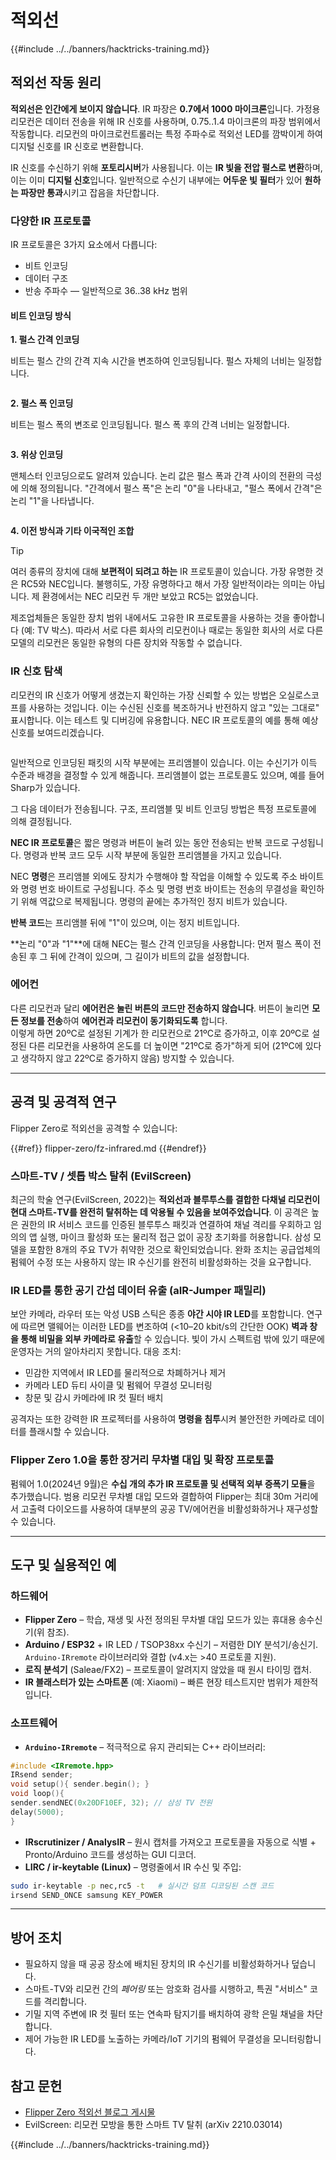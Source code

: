 # 적외선

{{#include ../../banners/hacktricks-training.md}}

## 적외선 작동 원리 <a href="#how-the-infrared-port-works" id="how-the-infrared-port-works"></a>

**적외선은 인간에게 보이지 않습니다**. IR 파장은 **0.7에서 1000 마이크론**입니다. 가정용 리모컨은 데이터 전송을 위해 IR 신호를 사용하며, 0.75..1.4 마이크론의 파장 범위에서 작동합니다. 리모컨의 마이크로컨트롤러는 특정 주파수로 적외선 LED를 깜박이게 하여 디지털 신호를 IR 신호로 변환합니다.

IR 신호를 수신하기 위해 **포토리시버**가 사용됩니다. 이는 **IR 빛을 전압 펄스로 변환**하며, 이는 이미 **디지털 신호**입니다. 일반적으로 수신기 내부에는 **어두운 빛 필터**가 있어 **원하는 파장만 통과**시키고 잡음을 차단합니다.

### 다양한 IR 프로토콜 <a href="#variety-of-ir-protocols" id="variety-of-ir-protocols"></a>

IR 프로토콜은 3가지 요소에서 다릅니다:

- 비트 인코딩
- 데이터 구조
- 반송 주파수 — 일반적으로 36..38 kHz 범위

#### 비트 인코딩 방식 <a href="#bit-encoding-ways" id="bit-encoding-ways"></a>

**1. 펄스 간격 인코딩**

비트는 펄스 간의 간격 지속 시간을 변조하여 인코딩됩니다. 펄스 자체의 너비는 일정합니다.

<figure><img src="../../images/image (295).png" alt=""><figcaption></figcaption></figure>

**2. 펄스 폭 인코딩**

비트는 펄스 폭의 변조로 인코딩됩니다. 펄스 폭 후의 간격 너비는 일정합니다.

<figure><img src="../../images/image (282).png" alt=""><figcaption></figcaption></figure>

**3. 위상 인코딩**

맨체스터 인코딩으로도 알려져 있습니다. 논리 값은 펄스 폭과 간격 사이의 전환의 극성에 의해 정의됩니다. "간격에서 펄스 폭"은 논리 "0"을 나타내고, "펄스 폭에서 간격"은 논리 "1"을 나타냅니다.

<figure><img src="../../images/image (634).png" alt=""><figcaption></figcaption></figure>

**4. 이전 방식과 기타 이국적인 조합**

> [!TIP]
> 여러 종류의 장치에 대해 **보편적이 되려고 하는** IR 프로토콜이 있습니다. 가장 유명한 것은 RC5와 NEC입니다. 불행히도, 가장 유명하다고 해서 가장 일반적이라는 의미는 아닙니다. 제 환경에서는 NEC 리모컨 두 개만 보았고 RC5는 없었습니다.
>
> 제조업체들은 동일한 장치 범위 내에서도 고유한 IR 프로토콜을 사용하는 것을 좋아합니다 (예: TV 박스). 따라서 서로 다른 회사의 리모컨이나 때로는 동일한 회사의 서로 다른 모델의 리모컨은 동일한 유형의 다른 장치와 작동할 수 없습니다.

### IR 신호 탐색

리모컨의 IR 신호가 어떻게 생겼는지 확인하는 가장 신뢰할 수 있는 방법은 오실로스코프를 사용하는 것입니다. 이는 수신된 신호를 복조하거나 반전하지 않고 "있는 그대로" 표시합니다. 이는 테스트 및 디버깅에 유용합니다. NEC IR 프로토콜의 예를 통해 예상 신호를 보여드리겠습니다.

<figure><img src="../../images/image (235).png" alt=""><figcaption></figcaption></figure>

일반적으로 인코딩된 패킷의 시작 부분에는 프리앰블이 있습니다. 이는 수신기가 이득 수준과 배경을 결정할 수 있게 해줍니다. 프리앰블이 없는 프로토콜도 있으며, 예를 들어 Sharp가 있습니다.

그 다음 데이터가 전송됩니다. 구조, 프리앰블 및 비트 인코딩 방법은 특정 프로토콜에 의해 결정됩니다.

**NEC IR 프로토콜**은 짧은 명령과 버튼이 눌려 있는 동안 전송되는 반복 코드로 구성됩니다. 명령과 반복 코드 모두 시작 부분에 동일한 프리앰블을 가지고 있습니다.

NEC **명령**은 프리앰블 외에도 장치가 수행해야 할 작업을 이해할 수 있도록 주소 바이트와 명령 번호 바이트로 구성됩니다. 주소 및 명령 번호 바이트는 전송의 무결성을 확인하기 위해 역값으로 복제됩니다. 명령의 끝에는 추가적인 정지 비트가 있습니다.

**반복 코드**는 프리앰블 뒤에 "1"이 있으며, 이는 정지 비트입니다.

**논리 "0"과 "1"**에 대해 NEC는 펄스 간격 인코딩을 사용합니다: 먼저 펄스 폭이 전송된 후 그 뒤에 간격이 있으며, 그 길이가 비트의 값을 설정합니다.

### 에어컨

다른 리모컨과 달리 **에어컨은 눌린 버튼의 코드만 전송하지 않습니다**. 버튼이 눌리면 **모든 정보를 전송**하여 **에어컨과 리모컨이 동기화되도록** 합니다.\
이렇게 하면 20ºC로 설정된 기계가 한 리모컨으로 21ºC로 증가하고, 이후 20ºC로 설정된 다른 리모컨을 사용하여 온도를 더 높이면 "21ºC로 증가"하게 되어 (21ºC에 있다고 생각하지 않고 22ºC로 증가하지 않음) 방지할 수 있습니다.

---

## 공격 및 공격적 연구 <a href="#attacks" id="attacks"></a>

Flipper Zero로 적외선을 공격할 수 있습니다:

{{#ref}}
flipper-zero/fz-infrared.md
{{#endref}}

### 스마트-TV / 셋톱 박스 탈취 (EvilScreen)

최근의 학술 연구(EvilScreen, 2022)는 **적외선과 블루투스를 결합한 다채널 리모컨이 현대 스마트-TV를 완전히 탈취하는 데 악용될 수 있음을 보여주었습니다**. 이 공격은 높은 권한의 IR 서비스 코드를 인증된 블루투스 패킷과 연결하여 채널 격리를 우회하고 임의의 앱 실행, 마이크 활성화 또는 물리적 접근 없이 공장 초기화를 허용합니다. 삼성 모델을 포함한 8개의 주요 TV가 취약한 것으로 확인되었습니다. 완화 조치는 공급업체의 펌웨어 수정 또는 사용하지 않는 IR 수신기를 완전히 비활성화하는 것을 요구합니다.

### IR LED를 통한 공기 간섭 데이터 유출 (aIR-Jumper 패밀리)

보안 카메라, 라우터 또는 악성 USB 스틱은 종종 **야간 시야 IR LED**를 포함합니다. 연구에 따르면 맬웨어는 이러한 LED를 변조하여 (<10–20 kbit/s의 간단한 OOK) **벽과 창을 통해 비밀을 외부 카메라로 유출**할 수 있습니다. 빛이 가시 스펙트럼 밖에 있기 때문에 운영자는 거의 알아차리지 못합니다. 대응 조치:

* 민감한 지역에서 IR LED를 물리적으로 차폐하거나 제거
* 카메라 LED 듀티 사이클 및 펌웨어 무결성 모니터링
* 창문 및 감시 카메라에 IR 컷 필터 배치

공격자는 또한 강력한 IR 프로젝터를 사용하여 **명령을 침투**시켜 불안전한 카메라로 데이터를 플래시할 수 있습니다.

### Flipper Zero 1.0을 통한 장거리 무차별 대입 및 확장 프로토콜

펌웨어 1.0(2024년 9월)은 **수십 개의 추가 IR 프로토콜 및 선택적 외부 증폭기 모듈**을 추가했습니다. 범용 리모컨 무차별 대입 모드와 결합하여 Flipper는 최대 30m 거리에서 고출력 다이오드를 사용하여 대부분의 공공 TV/에어컨을 비활성화하거나 재구성할 수 있습니다.

---

## 도구 및 실용적인 예 <a href="#tooling" id="tooling"></a>

### 하드웨어

* **Flipper Zero** – 학습, 재생 및 사전 정의된 무차별 대입 모드가 있는 휴대용 송수신기(위 참조).
* **Arduino / ESP32** + IR LED / TSOP38xx 수신기 – 저렴한 DIY 분석기/송신기. `Arduino-IRremote` 라이브러리와 결합 (v4.x는 >40 프로토콜 지원).
* **로직 분석기** (Saleae/FX2) – 프로토콜이 알려지지 않았을 때 원시 타이밍 캡처.
* **IR 블래스터가 있는 스마트폰** (예: Xiaomi) – 빠른 현장 테스트지만 범위가 제한적입니다.

### 소프트웨어

* **`Arduino-IRremote`** – 적극적으로 유지 관리되는 C++ 라이브러리:
```cpp
#include <IRremote.hpp>
IRsend sender;
void setup(){ sender.begin(); }
void loop(){
sender.sendNEC(0x20DF10EF, 32); // 삼성 TV 전원
delay(5000);
}
```
* **IRscrutinizer / AnalysIR** – 원시 캡처를 가져오고 프로토콜을 자동으로 식별 + Pronto/Arduino 코드를 생성하는 GUI 디코더.
* **LIRC / ir-keytable (Linux)** – 명령줄에서 IR 수신 및 주입:
```bash
sudo ir-keytable -p nec,rc5 -t   # 실시간 덤프 디코딩된 스캔 코드
irsend SEND_ONCE samsung KEY_POWER
```

---

## 방어 조치 <a href="#defense" id="defense"></a>

* 필요하지 않을 때 공공 장소에 배치된 장치의 IR 수신기를 비활성화하거나 덮습니다.
* 스마트-TV와 리모컨 간의 *페어링* 또는 암호화 검사를 시행하고, 특권 "서비스" 코드를 격리합니다.
* 기밀 지역 주변에 IR 컷 필터 또는 연속파 탐지기를 배치하여 광학 은밀 채널을 차단합니다.
* 제어 가능한 IR LED를 노출하는 카메라/IoT 기기의 펌웨어 무결성을 모니터링합니다.

## 참고 문헌

- [Flipper Zero 적외선 블로그 게시물](https://blog.flipperzero.one/infrared/)
- EvilScreen: 리모컨 모방을 통한 스마트 TV 탈취 (arXiv 2210.03014)

{{#include ../../banners/hacktricks-training.md}}
